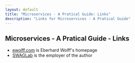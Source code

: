 ```yaml
---
layout: default
title: "Microservices - A Pratical Guide: Links"
description: "Links for Microservices - A Pratical Guide"
---
```


Microservices - A Pratical Guide - Links
---

* [ewolff.com](http://ewolff.com) is Eberhard Wolff's homepage
* [SWAGLab](https://swaglab.rocks) is the employer of the author

